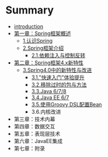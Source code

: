 # Summary

* [introduction](README.md)
* [第一章：Spring框架概述](overview_of_springframework/overview_of_springframework.md)
   * [1.认识Spring](overview_of_springframework/getting_started_with_spring.md)
   * [2.Spring框架介绍](overview_of_springframework/introduction_to_the_spring_framework.md)
       * [2.1.依赖注入与控制反转](overview_of_springframework/introduction_to_the_spring_framework/dependency_injection_and_inversion_of_control.md)
* [第二章：Spring框架4.x新特性](what’s_new_in_spring_framework_4.x/what’s_new_in_spring_framework_4.x.md)
   * [3.Spring4.0中的新特性与改进](what’s_new_in_spring_framework_4.x/New_Features_and_Enhancements_in_Spring_Framework_4.0/New_Features_and_Enhancements_in_Spring_Framework_4.0.md)
       * [3.1."快速入门"体验提升](what’s_new_in_spring_framework_4.x/New_Features_and_Enhancements_in_Spring_Framework_4.0/Improved_Getting_Started_Experience.md)
       * [3.2.移除过时的包与方法](what’s_new_in_spring_framework_4.x/New_Features_and_Enhancements_in_Spring_Framework_4.0/Removed_Deprecated_Packages_and_Methods.md)
       * [3.3.Java 6/7/8](what’s_new_in_spring_framework_4.x/New_Features_and_Enhancements_in_Spring_Framework_4.0/java_678.md)
       * [3.4.Java EE 6/7](what’s_new_in_spring_framework_4.x/New_Features_and_Enhancements_in_Spring_Framework_4.0/java_ee_67.md)
       * [3.5.使用Groovy DSL配置Bean](what’s_new_in_spring_framework_4.x/New_Features_and_Enhancements_in_Spring_Framework_4.0/Groovy_Bean_Definition_DSL.md)
       * 3.6.内核改进
* 第三章：技术内幕
* 第四章：数据交互
* 第五章：表现层技术
* 第六章：JavaEE集成
* 第七章：附录

